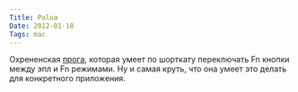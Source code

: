 ```yaml
---
Title: Palua
Date: 2012-01-18
Tags: mac
---
```


Охрененская [прога](http://www.molowa.com/palua/palua-3-0), которая умеет по шорткату переключать Fn кнопки между эпл и Fn режимами. Ну и самая круть, что она умеет это делать для конкретного приложения.
